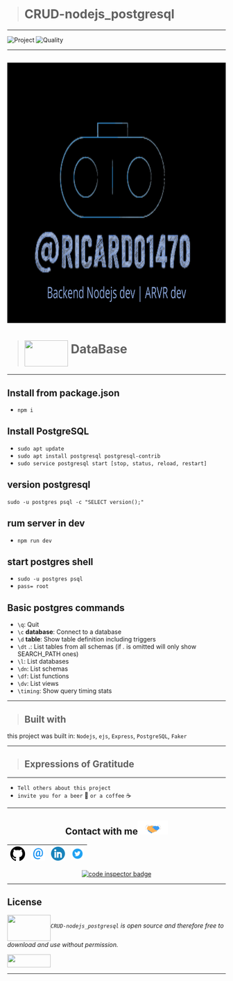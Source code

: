 > # CRUD-nodejs_postgresql
---
![Project](https://www.code-inspector.com/project/24533/score/svg) ![Quality](https://www.code-inspector.com/project/24533/status/svg)

---
<a href="personal logo"><img src="https://github.com/ricardo1470/ricardo1470/blob/master/img/Backend.png" align="middle" width="1000" height="600"></a>
---

> # <a href="url"><img src="https://upload.wikimedia.org/wikipedia/commons/2/29/Postgresql_elephant.svg" align="middle" width="100" height="60"></a> DataBase
---
## Install from package.json
* `npm i`

## Install PostgreSQL
* `sudo apt update`
* `sudo apt install postgresql postgresql-contrib`
* `sudo service postgresql start [stop, status, reload, restart]`

## version postgresql
`sudo -u postgres psql -c "SELECT version();"`

## rum server in dev
* `npm run dev`

## start postgres shell
* `sudo -u postgres psql`
* `pass= root`

## Basic postgres commands
* `\q`: Quit
* `\c` __database__: Connect to a database
* `\d` __table__: Show table definition including triggers
* `\dt` *.*: List tables from all schemas (if *.* is omitted will only show SEARCH_PATH ones)
* `\l`: List databases
* `\dn`: List schemas
* `\df`: List functions
* `\dv`: List views
* `\timing`: Show query timing stats
---
> ## Built with
this project was built in: `Nodejs`, `ejs`, `Express`, `PostgreSQL`, `Faker`


---
> ## Expressions of Gratitude
---
* `Tell others about this project`
* `invite you for a beer` 🍺 `or a coffee` ☕
---

<div align="center">
<h2>
    Contact with me<img src="https://github.com/ricardo1470/MEVN/blob/main/src/public/images/Handshake.gif"  alt="handshake" height="32px">
</h2>

| [<img src="https://github.com/ricardo1470/MEVN/blob/main/src/public/images/GitHub.png" alt="Github logo" width="34">](https://github.com/ricardo1470/README/blob/master/README.md) | [<img src="https://github.com/ricardo1470/MEVN/blob/main/src/public/images/email.png" alt="email logo" height="32">](mailto:ricardo.alfonso.camayo@gmail.com) | [<img src="https://github.com/ricardo1470/MEVN/blob/main/src/public/images/linkedin-icon.png" alt="Linkedin Logo" width="32">](https://www.linkedin.com/in/ricardo-alfonso-camayo/) | [<img src="https://github.com/ricardo1470/MEVN/blob/main/src/public/images/twitter.png" alt="Twitter Logo" width="30">](https://twitter.com/RICARDO1470) |
|:---:|:---:|:---:|:---:|


<a href="https://frontend.code-inspector.com/public/user/github/ricardo1470">
   <img src="https://code-inspector.com/public/badge/user/github/ricardo1470?style=dark" alt="code inspector badge" />
</a>

</div>


---

## License
*<a href="url"><img src="https://www.apsl.net/media/apslweb/images/postgresql-logo.width-900.png" align="middle" width="100" height="60"></a>`CRUD-nodejs_postgresql` is open source and therefore free to download and use without permission.*

<a href="url"><img src="https://www.holbertonschool.com/holberton-logo.png" align="middle" width="100" height="30"></a>

---
